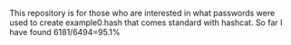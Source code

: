 This repository is for those who are interested in what passwords were used to create example0.hash 
that comes standard with hashcat. So far I have found 6181/6494=95.1%
